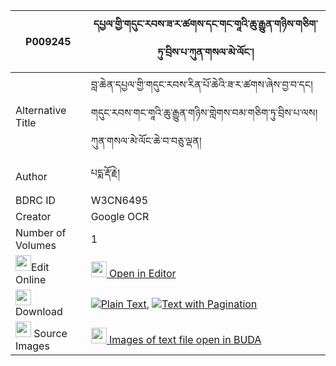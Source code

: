 |P009245|དཔྱལ་གྱི་གདུང་རབས་ཟ་ར་ཚགས་དང་གང་གཱའི་ཆུ་རྒྱུན་གཉིས་གཅིག་ཏུ་བྲིས་པ་ཀུན་གསལ་མེ་ལོང་། 
| --- | --- 
|Alternative Title |བླ་ཆེན་དཔྱལ་གྱི་གདུང་རབས་རིན་པོ་ཆེའི་ཟ་ར་ཚགས་ཞེས་བྱ་བ་དང། གདུང་རབས་གང་གཱའི་ཆུ་རྒྱུན་གཉིས་གླེགས་བམ་གཅིག་ཏུ་བྲིས་པ་ལས། ཀུན་གསལ་མེ་ལོང་ཆེ་བ་བཅུ་ལྡན།
|Author| པདྨ་རྡོ་རྗེ།
|BDRC ID | W3CN6495
|Creator | Google OCR
|Number of Volumes| 1
|<img width="25" src="https://img.icons8.com/color/25/000000/edit-property.png">Edit Online| [<img width="25" src="https://avatars.githubusercontent.com/u/45091458?s=200&v=4"> Open in Editor](http://editor.openpecha.org/P009245)
|<img width="25" src="https://img.icons8.com/fluent/48/000000/download-2.png"/>  Download | [![](https://img.icons8.com/color/20/000000/txt.png)Plain Text](https://github.com/Openpecha/P009245/releases/download/v1/chal_gyi_dungrab_za_ra_tsak_da_plain_P009245.zip), [![](https://img.icons8.com/color/20/000000/txt.png)Text with Pagination](https://github.com/Openpecha/P009245/releases/download/v1/chal_gyi_dungrab_za_ra_tsak_da_pages_P009245.zip)
|<img width="25" src="https://img.icons8.com/plasticine/100/000000/pictures-folder.png"/>  Source Images | [<img width="25" src="https://library.bdrc.io/icons/BUDA-small.svg"> Images of text file open in BUDA](https://library.bdrc.io/show/bdr:W3CN6495)